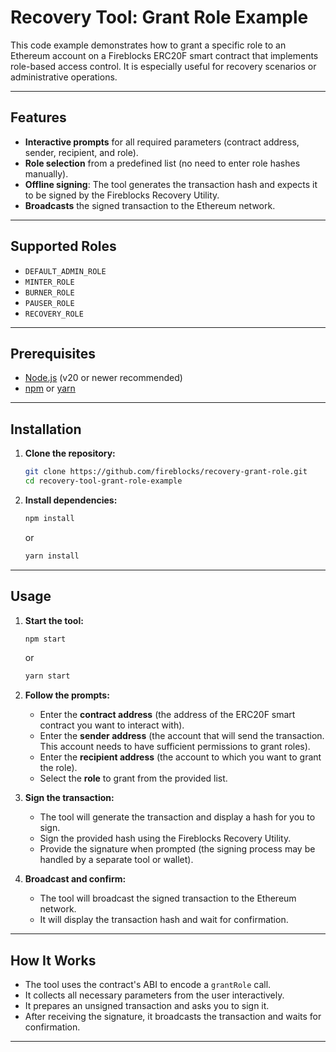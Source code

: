 # Recovery Tool: Grant Role Example

This code example demonstrates how to grant a specific role to an Ethereum account on a Fireblocks ERC20F smart contract that implements role-based access control.
It is especially useful for recovery scenarios or administrative operations.

---

## Features

- **Interactive prompts** for all required parameters (contract address, sender, recipient, and role).
- **Role selection** from a predefined list (no need to enter role hashes manually).
- **Offline signing**: The tool generates the transaction hash and expects it to be signed by the Fireblocks Recovery Utility.
- **Broadcasts** the signed transaction to the Ethereum network.

---

## Supported Roles

- `DEFAULT_ADMIN_ROLE`
- `MINTER_ROLE`
- `BURNER_ROLE`
- `PAUSER_ROLE`
- `RECOVERY_ROLE`

---

## Prerequisites

- [Node.js](https://nodejs.org/) (v20 or newer recommended)
- [npm](https://www.npmjs.com/) or [yarn](https://yarnpkg.com/)

---

## Installation

1. **Clone the repository:**
   ```sh
   git clone https://github.com/fireblocks/recovery-grant-role.git
   cd recovery-tool-grant-role-example
   ```

2. **Install dependencies:**
   ```sh
   npm install
   ```
   or
   ```sh
   yarn install
   ```

---

## Usage

1. **Start the tool:**
   ```sh
   npm start
   ```
   or
   ```sh
   yarn start
   ```

2. **Follow the prompts:**
   - Enter the **contract address** (the address of the ERC20F smart contract you want to interact with).
   - Enter the **sender address** (the account that will send the transaction. This account needs to have sufficient permissions to grant roles).
   - Enter the **recipient address** (the account to which you want to grant the role).
   - Select the **role** to grant from the provided list.

3. **Sign the transaction:**
   - The tool will generate the transaction and display a hash for you to sign.
   - Sign the provided hash using the Fireblocks Recovery Utility.
   - Provide the signature when prompted (the signing process may be handled by a separate tool or wallet).

4. **Broadcast and confirm:**
   - The tool will broadcast the signed transaction to the Ethereum network.
   - It will display the transaction hash and wait for confirmation.

---

## How It Works

- The tool uses the contract's ABI to encode a `grantRole` call.
- It collects all necessary parameters from the user interactively.
- It prepares an unsigned transaction and asks you to sign it.
- After receiving the signature, it broadcasts the transaction and waits for confirmation.

---